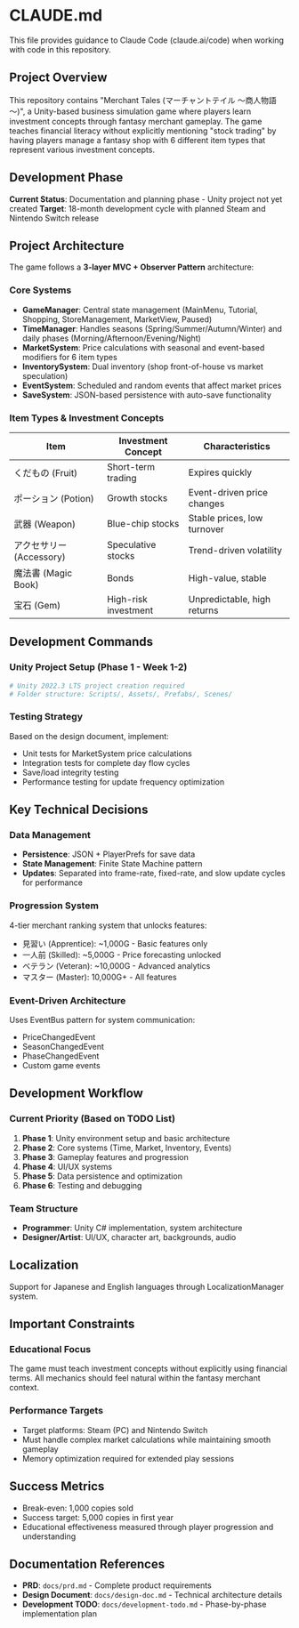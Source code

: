 # CLAUDE.md

This file provides guidance to Claude Code (claude.ai/code) when working with code in this repository.

## Project Overview

This repository contains "Merchant Tales (マーチャントテイル ～商人物語～)", a Unity-based business simulation game where players learn investment concepts through fantasy merchant gameplay. The game teaches financial literacy without explicitly mentioning "stock trading" by having players manage a fantasy shop with 6 different item types that represent various investment concepts.

## Development Phase

**Current Status**: Documentation and planning phase - Unity project not yet created
**Target**: 18-month development cycle with planned Steam and Nintendo Switch release

## Project Architecture

The game follows a **3-layer MVC + Observer Pattern** architecture:

### Core Systems

-   **GameManager**: Central state management (MainMenu, Tutorial, Shopping, StoreManagement, MarketView, Paused)
-   **TimeManager**: Handles seasons (Spring/Summer/Autumn/Winter) and daily phases (Morning/Afternoon/Evening/Night)
-   **MarketSystem**: Price calculations with seasonal and event-based modifiers for 6 item types
-   **InventorySystem**: Dual inventory (shop front-of-house vs market speculation)
-   **EventSystem**: Scheduled and random events that affect market prices
-   **SaveSystem**: JSON-based persistence with auto-save functionality

### Item Types & Investment Concepts

| Item                     | Investment Concept   | Characteristics             |
| ------------------------ | -------------------- | --------------------------- |
| くだもの (Fruit)         | Short-term trading   | Expires quickly             |
| ポーション (Potion)      | Growth stocks        | Event-driven price changes  |
| 武器 (Weapon)            | Blue-chip stocks     | Stable prices, low turnover |
| アクセサリー (Accessory) | Speculative stocks   | Trend-driven volatility     |
| 魔法書 (Magic Book)      | Bonds                | High-value, stable          |
| 宝石 (Gem)               | High-risk investment | Unpredictable, high returns |

## Development Commands

### Unity Project Setup (Phase 1 - Week 1-2)

```bash
# Unity 2022.3 LTS project creation required
# Folder structure: Scripts/, Assets/, Prefabs/, Scenes/
```

### Testing Strategy

Based on the design document, implement:

-   Unit tests for MarketSystem price calculations
-   Integration tests for complete day flow cycles
-   Save/load integrity testing
-   Performance testing for update frequency optimization

## Key Technical Decisions

### Data Management

-   **Persistence**: JSON + PlayerPrefs for save data
-   **State Management**: Finite State Machine pattern
-   **Updates**: Separated into frame-rate, fixed-rate, and slow update cycles for performance

### Progression System

4-tier merchant ranking system that unlocks features:

-   見習い (Apprentice): ~1,000G - Basic features only
-   一人前 (Skilled): ~5,000G - Price forecasting unlocked
-   ベテラン (Veteran): ~10,000G - Advanced analytics
-   マスター (Master): 10,000G+ - All features

### Event-Driven Architecture

Uses EventBus pattern for system communication:

-   PriceChangedEvent
-   SeasonChangedEvent
-   PhaseChangedEvent
-   Custom game events

## Development Workflow

### Current Priority (Based on TODO List)

1. **Phase 1**: Unity environment setup and basic architecture
2. **Phase 2**: Core systems (Time, Market, Inventory, Events)
3. **Phase 3**: Gameplay features and progression
4. **Phase 4**: UI/UX systems
5. **Phase 5**: Data persistence and optimization
6. **Phase 6**: Testing and debugging

### Team Structure

-   **Programmer**: Unity C# implementation, system architecture
-   **Designer/Artist**: UI/UX, character art, backgrounds, audio

## Localization

Support for Japanese and English languages through LocalizationManager system.

## Important Constraints

### Educational Focus

The game must teach investment concepts without explicitly using financial terms. All mechanics should feel natural within the fantasy merchant context.

### Performance Targets

-   Target platforms: Steam (PC) and Nintendo Switch
-   Must handle complex market calculations while maintaining smooth gameplay
-   Memory optimization required for extended play sessions

## Success Metrics

-   Break-even: 1,000 copies sold
-   Success target: 5,000 copies in first year
-   Educational effectiveness measured through player progression and understanding

## Documentation References

-   **PRD**: `docs/prd.md` - Complete product requirements
-   **Design Document**: `docs/design-doc.md` - Technical architecture details
-   **Development TODO**: `docs/development-todo.md` - Phase-by-phase implementation plan
